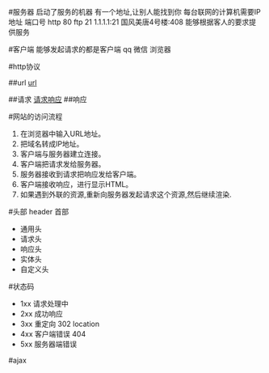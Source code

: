 #服务器
启动了服务的机器
有一个地址,让别人能找到你
    每台联网的计算机需要IP地址
    端口号
    http 80
    ftp 21
    1.1.1.1:21
    国风美唐4号楼:408
能够根据客人的要求提供服务

#客户端
 能够发起请求的都是客户端
 qq 微信 浏览器

#http协议

##url
[url](http://7xjf2l.com2.z0.glb.qiniucdn.com/url.jpg)

##请求
[请求响应](http://7xjf2l.com2.z0.glb.qiniucdn.com/request.jpg)
##响应

#网站的访问流程
1. 在浏览器中输入URL地址。
2. 把域名转成IP地址。
3. 客户端与服务器建立连接。
4. 客户端把请求发给服务器。
5. 服务器接收到请求把响应发给客户端。
6. 客户端接收响应，进行显示HTML。
7. 如果遇到外联的资源,重新向服务器发起请求这个资源,然后继续渲染.


#头部 header 首部
- 通用头
- 请求头
- 响应头
- 实体头
- 自定义头

#状态码
- 1xx 请求处理中
- 2xx 成功响应
- 3xx 重定向  302 location
- 4xx 客户端错误 404
- 5xx 服务器端错误

#ajax


